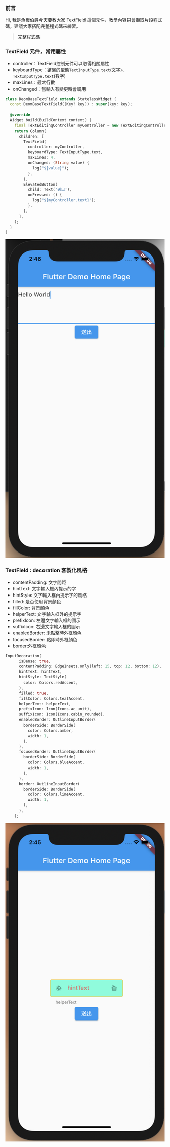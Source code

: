 ### 前言
Hi, 我是魚板伯爵今天要教大家 TextField 這個元件，教學內容只會擷取片段程式碼，建議大家搭配完整程式碼來練習。

> [完整程式碼](https://github.com/Daviswww/triathlon_flutter/tree/master/day10)

### TextField 元件，常用屬性
- controller：TextField控制元件可以取得相關屬性
- keyboardType：鍵盤的型態`TextInputType.text`(文字)、`TextInputType.text`(數字)
- maxLines：最大行數
- onChanged：當輸入有變更時會調用

```dart
class DeomBaseTextField extends StatelessWidget {
  const DeomBaseTextField({Key? key}) : super(key: key);

  @override
  Widget build(BuildContext context) {
    final TextEditingController myController = new TextEditingController();
    return Column(
      children: [
        TextField(
          controller: myController,
          keyboardType: TextInputType.text,
          maxLines: 4,
          onChanged: (String value) {
            log("${value}");
          },
        ),
        ElevatedButton(
          child: Text('送出'),
          onPressed: () {
            log("${myController.text}");
          },
        ),
      ],
    );
  }
}
```

![](https://raw.githubusercontent.com/Daviswww/triathlon_flutter/master/day10/image/j8JSFnk.png)



### TextField : decoration 客製化風格
- contentPadding: 文字間距
- hintText: 文字輸入框內提示的字
- hintStyle: 文字輸入框內提示字的風格
- filled: 是否使用背景顏色
- fillColor: 背景顏色
- helperText: 文字輸入框外的提示字
- prefixIcon: 左邊文字輸入框的圖示
- suffixIcon: 右邊文字輸入框的圖示
- enabledBorder: 未點擊時外框顏色
- focusedBorder: 點即時外框顏色
- border:外框顏色


```dart
InputDecoration(
      isDense: true,
      contentPadding: EdgeInsets.only(left: 15, top: 12, bottom: 12),
      hintText: hintText,
      hintStyle: TextStyle(
        color: Colors.redAccent,
      ),
      filled: true,
      fillColor: Colors.tealAccent,
      helperText: helperText,
      prefixIcon: Icon(Icons.ac_unit),
      suffixIcon: Icon(Icons.cabin_rounded),
      enabledBorder: OutlineInputBorder(
        borderSide: BorderSide(
          color: Colors.amber,
          width: 1,
        ),
      ),
      focusedBorder: OutlineInputBorder(
        borderSide: BorderSide(
          color: Colors.blueAccent,
          width: 1,
        ),
      ),
      border: OutlineInputBorder(
        borderSide: BorderSide(
          color: Colors.limeAccent,
          width: 1,
        ),
      ),
    );
```

![](https://raw.githubusercontent.com/Daviswww/triathlon_flutter/master/day10/image/MGIO6oV.png)
